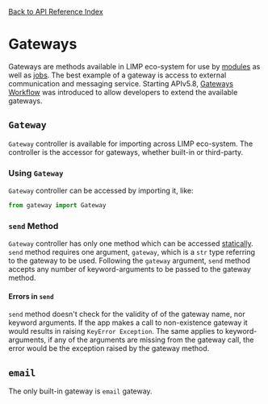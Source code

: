 [Back to API Reference Index](./README.md)

# Gateways
Gateways are methods available in LIMP eco-system for use by [modules](./module.md) as well as [jobs](./jobs.md). The best example of a gateway is access to external communication and messaging service. Starting APIv5.8, [Gateways Workflow](../workflows/gateways-workflow.md) was introduced to allow developers to extend the available gateways.

## `Gateway`
`Gateway` controller is available for importing across LIMP eco-system. The controller is the accessor for gateways, whether built-in or third-party.

### Using `Gateway`
`Gateway` controller can be accessed by importing it, like:
```python
from gateway import Gateway
```

### `send` Method
`Gateway` controller has only one method which can be accessed [statically](https://docs.python.org/3/library/functions.html?highlight=static#staticmethod). `send` method requires one argument, `gateway`, which is a `str` type referring to the gateway to be used. Following the `gateway` argument, `send` method accepts any number of keyword-arguments to be passed to the gateway method.

#### Errors in `send`
`send` method doesn't check for the validity of of the gateway name, nor keyword arguments. If the app makes a call to non-existence gateway it would results in raising `KeyError Exception`. The same applies to keyword-arguments, if any of the arguments are missing from the gateway call, the error would be the exception raised by the gateway method.


## `email`
The only built-in gateway is `email` gateway. 